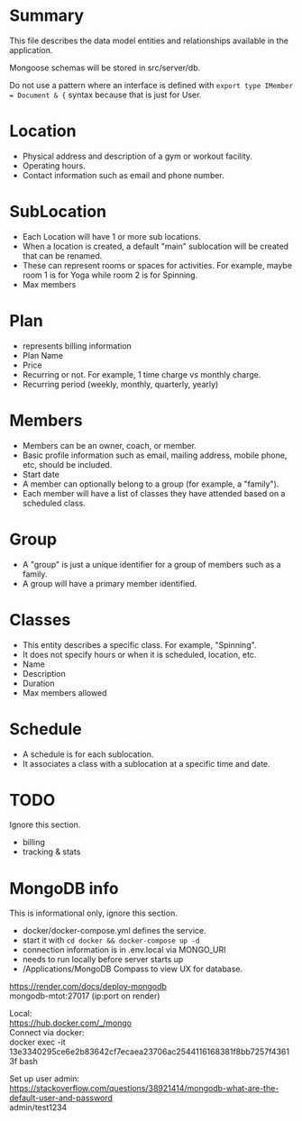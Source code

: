 # Summary

This file describes the data model entities and relationships available in the application.

Mongoose schemas will be stored in src/server/db.

Do not use a pattern where an interface is defined with `export type IMember = Document & {` syntax because that is just
for User.

# Location

- Physical address and description of a gym or workout facility.
- Operating hours.
- Contact information such as email and phone number.

# SubLocation

- Each Location will have 1 or more sub locations.
- When a location is created, a default "main" sublocation will be created that can be renamed.
- These can represent rooms or spaces for activities. For example, maybe room 1 is for Yoga while room 2 is for
  Spinning.
- Max members

# Plan

- represents billing information
- Plan Name
- Price
- Recurring or not. For example, 1 time charge vs monthly charge.
- Recurring period (weekly, monthly, quarterly, yearly)

# Members

- Members can be an owner, coach, or member.
- Basic profile information such as email, mailing address, mobile phone, etc, should be included.
- Start date
- A member can optionally belong to a group (for example, a "family").
- Each member will have a list of classes they have attended based on a scheduled class.

# Group

- A "group" is just a unique identifier for a group of members such as a family.
- A group will have a primary member identified.

# Classes

- This entity describes a specific class. For example, "Spinning".
- It does not specify hours or when it is scheduled, location, etc.
- Name
- Description
- Duration
- Max members allowed

# Schedule

- A schedule is for each sublocation.
- It associates a class with a sublocation at a specific time and date.

# TODO

Ignore this section.

- billing
- tracking & stats

# MongoDB info

This is informational only, ignore this section.

- docker/docker-compose.yml defines the service.
- start it with `cd docker && docker-compose up -d`
- connection information is in .env.local via MONGO_URI
- needs to run locally before server starts up
- /Applications/MongoDB Compass to view UX for database.

https://render.com/docs/deploy-mongodb  
mongodb-mtot:27017 (ip:port on render)

Local:  
https://hub.docker.com/_/mongo  
Connect via docker:  
docker exec -it 13e3340295ce6e2b83642cf7ecaea23706ac2544116168381f8bb7257f43613f bash

Set up user admin:  
https://stackoverflow.com/questions/38921414/mongodb-what-are-the-default-user-and-password  
admin/test1234
